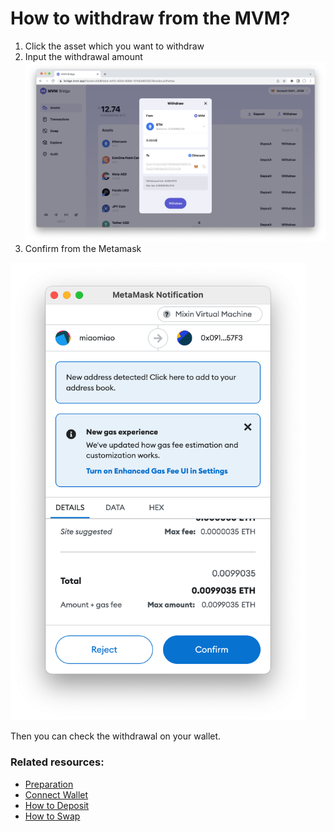 # How to withdraw from the MVM?
1. Click the asset which you want to withdraw
2. Input the withdrawal amount
![input](withdraw.png)
3. Confirm from the Metamask

<img src="withdrawconfirm.png" width="472" height="732">

Then you can check the withdrawal on your wallet.

### Related resources:
* [Preparation](../Preparation/Preparation.md)
* [Connect Wallet](../ConnectWallet/README.md)
* [How to Deposit](../Deposit/README.md)
* [How to Swap](../Swap/README.md)